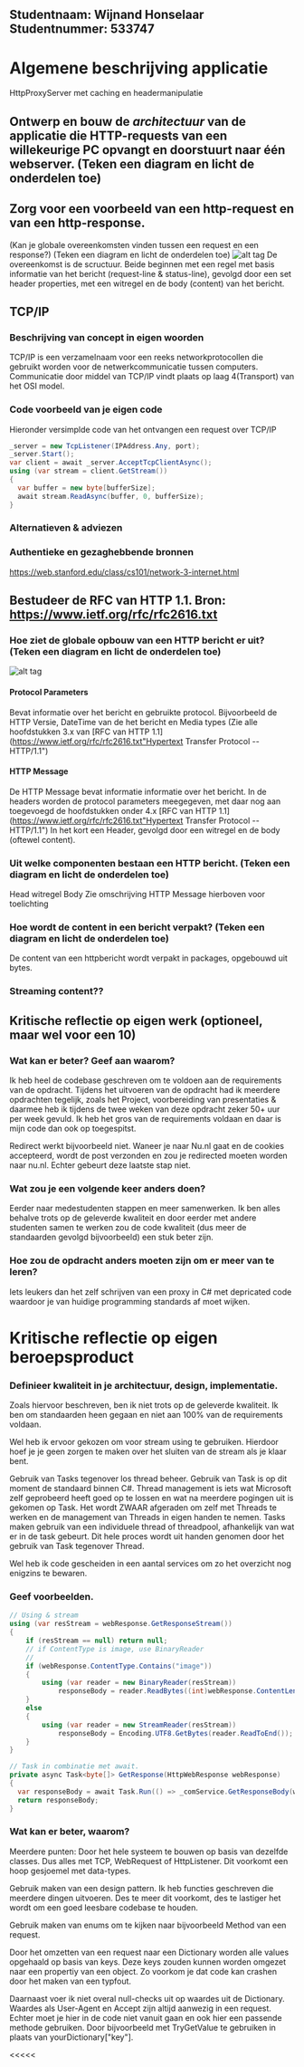 >>>>>
Studentnaam:
Wijnand Honselaar
Studentnummer: 
533747
---
# Algemene beschrijving applicatie
HttpProxyServer met caching en headermanipulatie

##  Ontwerp en bouw de *architectuur* van de applicatie die HTTP-requests van een willekeurige PC opvangt en doorstuurt naar één webserver. (Teken een diagram en licht de onderdelen toe)


##  Zorg voor een voorbeeld van een http-request en van een http-response. 
(Kan je globale overeenkomsten vinden tussen een request en een response?)  (Teken een diagram en licht de onderdelen toe)
![alt tag](https://raw.githubusercontent.com/wijnandhonselaar/HTTPProxyserver/develop/request.png?token=AB1pxA3GL6ojCdbW2xD4iu7mnZZBrQPqks5Y1PJbwA%3D%3D)
De overeenkomst is de scructuur. Beide beginnen met een regel met basis informatie van het bericht (request-line & status-line), gevolgd door een set header properties, met een witregel en de body (content) van het bericht.

##  TCP/IP
###  Beschrijving van concept in eigen woorden
TCP/IP is een verzamelnaam voor een reeks networkprotocollen die gebruikt worden voor de netwerkcommunicatie tussen computers. Communicatie door middel van TCP/IP vindt plaats op laag 4(Transport) van het OSI model.
###  Code voorbeeld van je eigen code
Hieronder versimplde code van het ontvangen een request over TCP/IP
```C#
_server = new TcpListener(IPAddress.Any, port);
_server.Start();
var client = await _server.AcceptTcpClientAsync();
using (var stream = client.GetStream())
{
  var buffer = new byte[bufferSize];
  await stream.ReadAsync(buffer, 0, bufferSize);
}
```
###  Alternatieven & adviezen

###  Authentieke en gezaghebbende bronnen
https://web.stanford.edu/class/cs101/network-3-internet.html

##  Bestudeer de RFC van HTTP 1.1. Bron: https://www.ietf.org/rfc/rfc2616.txt
###  Hoe ziet de globale opbouw van een HTTP bericht er uit? (Teken een diagram en licht de onderdelen toe)
![alt tag](https://github.com/wijnandhonselaar/HTTPProxyserver/blob/develop/HTTP.png?raw=true)
#### Protocol Parameters
Bevat informatie over het bericht en gebruikte protocol. Bijvoorbeeld de HTTP Versie, DateTime van de het bericht en Media types (Zie alle hoofdstukken 3.x van [RFC van HTTP 1.1](https://www.ietf.org/rfc/rfc2616.txt"Hypertext Transfer Protocol -- HTTP/1.1")
#### HTTP Message
De HTTP Message bevat informatie informatie over het bericht. In de headers worden de protocol parameters meegegeven, met daar nog aan toegevoegd de hoofdstukken onder 4.x [RFC van HTTP 1.1](https://www.ietf.org/rfc/rfc2616.txt"Hypertext Transfer Protocol -- HTTP/1.1")
In het kort een Header, gevolgd door een witregel en de body (oftewel content).

###  Uit welke componenten bestaan een HTTP bericht.  (Teken een diagram en licht de onderdelen toe)
Head
witregel
Body
Zie omschrijving HTTP Message hierboven voor toelichting
###  Hoe wordt de content in een bericht verpakt? (Teken een diagram en licht de onderdelen toe)
De content van een httpbericht wordt verpakt in packages, opgebouwd uit bytes.
###  Streaming content??

##  Kritische reflectie op eigen werk (optioneel, maar wel voor een 10)
###  Wat kan er beter? Geef aan waarom?
Ik heb heel de codebase geschreven om te voldoen aan de requirements van de opdracht. Tijdens het uitvoeren van de opdracht had ik meerdere opdrachten tegelijk, zoals het Project, voorbereiding van presentaties & daarmee heb ik tijdens de twee weken van deze opdracht zeker 50+ uur per week gevuld. Ik heb het gros van de requirements voldaan en daar is mijn code dan ook op toegespitst.

Redirect werkt bijvoorbeeld niet. Waneer je naar Nu.nl gaat en de cookies accepteerd, wordt de post verzonden en zou je redirected moeten worden naar nu.nl. Echter gebeurt deze laatste stap niet.
###  Wat zou je een volgende keer anders doen?
Eerder naar medestudenten stappen en meer samenwerken. Ik ben alles behalve trots op de geleverde kwaliteit en door eerder met andere studenten samen te werken zou de code kwaliteit (dus meer de standaarden gevolgd bijvoorbeeld) een stuk beter zijn.
###  Hoe zou de opdracht anders moeten zijn om er meer van te leren?
Iets leukers dan het zelf schrijven van een proxy in C# met depricated code waardoor je van huidige programming standards af moet wijken. 

# Kritische reflectie op eigen beroepsproduct

### Definieer kwaliteit in je architectuur, design, implementatie. 
Zoals hiervoor beschreven, ben ik niet trots op de geleverde kwaliteit. Ik ben om standaarden heen gegaan en niet aan 100% van de requirements voldaan.

Wel heb ik ervoor gekozen om voor stream using te gebruiken. Hierdoor hoef je je geen zorgen te maken over het sluiten van de stream als je klaar bent.

Gebruik van Tasks tegenover los thread beheer. Gebruik van Task is op dit moment de standaard binnen C#. Thread management is iets wat Microsoft zelf geprobeerd heeft goed op te lossen en wat na meerdere pogingen uit is gekomen op Task. Het wordt ZWAAR afgeraden om zelf met Threads te werken en de management van Threads in eigen handen te nemen. Tasks maken gebruik van een individuele thread of threadpool, afhankelijk van wat er in de task gebeurt. Dit hele proces wordt uit handen genomen door het gebruik van Task tegenover Thread.

Wel heb ik code gescheiden in een aantal services om zo het overzicht nog enigzins te bewaren.
### Geef voorbeelden.
```C#
// Using & stream
using (var resStream = webResponse.GetResponseStream())
{
    if (resStream == null) return null;
    // if ContentType is image, use BinaryReader
    // 
    if (webResponse.ContentType.Contains("image"))
    {
        using (var reader = new BinaryReader(resStream))
            responseBody = reader.ReadBytes((int)webResponse.ContentLength);
    }
    else
    {
        using (var reader = new StreamReader(resStream))
            responseBody = Encoding.UTF8.GetBytes(reader.ReadToEnd());
    }
}

// Task in combinatie met await.
private async Task<byte[]> GetResponse(HttpWebResponse webResponse)
{
  var responseBody = await Task.Run(() => _comService.GetResponseBody(webResponse, head));
  return responseBody;
}
```
### Wat kan er beter, waarom? 
Meerdere punten: 
Door het hele systeem te bouwen op basis van dezelfde classes. Dus alles met TCP, WebRequest of HttpListener. Dit voorkomt een hoop gesjoemel met data-types.

Gebruik maken van een design pattern. Ik heb functies geschreven die meerdere dingen uitvoeren. Des te meer dit voorkomt, des te lastiger het wordt om een goed leesbare codebase te houden.

Gebruik maken van enums om te kijken naar bijvoorbeeld Method van een request.

Door het omzetten van een request naar een Dictionary worden alle values opgehaald op basis van keys. Deze keys zouden kunnen worden omgezet naar een propertiy van een object. Zo voorkom je dat code kan crashen door het maken van een typfout. 

Daarnaast voer ik niet overal null-checks uit op waardes uit de Dictionary. Waardes als User-Agent en Accept zijn altijd aanwezig in een request. Echter moet je hier in de code niet vanuit gaan en ook hier een passende methode gebruiken. Door bijvoorbeeld met TryGetValue te gebruiken in plaats van yourDictionary["key"].

<<<<<
